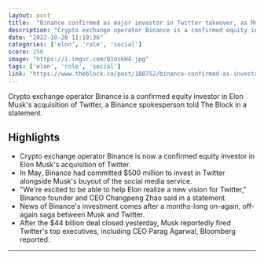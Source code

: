 ```yaml
---
layout: post
title:  "Binance confirmed as major investor in Twitter takeover, as Musk reportedly plans to take reins as CEO"
description: "Crypto exchange operator Binance is a confirmed equity investor in Elon Musk's acquisition of Twitter, a Binance spokesperson told The Block in a statement."
date: "2022-10-28 11:10:36"
categories: ['elon', 'role', 'social']
score: 256
image: "https://i.imgur.com/Q1oskH4.jpg"
tags: ['elon', 'role', 'social']
link: "https://www.theblock.co/post/180752/binance-confirmed-as-investor-in-twitter-takeover-as-musk-reportedly-plans-to-take-reins-as-ceo?utm_source=twitter&amp;utm_medium=social"
---
```


Crypto exchange operator Binance is a confirmed equity investor in Elon Musk's acquisition of Twitter, a Binance spokesperson told The Block in a statement.

## Highlights

- Crypto exchange operator Binance is now a confirmed equity investor in Elon Musk's acquisition of Twitter.
- In May, Binance had committed $500 million to invest in Twitter alongside Musk's buyout of the social media service.
- "We're excited to be able to help Elon realize a new vision for Twitter," Binance founder and CEO Changpeng Zhao said in a statement.
- News of Binance's investment comes after a months-long on-again, off-again saga between Musk and Twitter.
- After the $44 billion deal closed yesterday, Musk reportedly fired Twitter's top executives, including CEO Parag Agarwal, Bloomberg reported.

---
